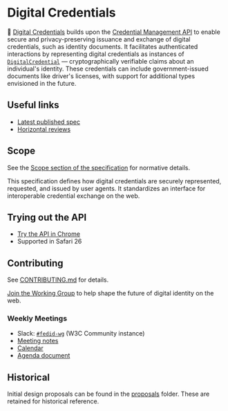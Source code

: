 # Digital Credentials

📄 [Digital Credentials](https://www.w3.org/TR/digital-credentials/) builds upon the [Credential Management API](https://www.w3.org/TR/credential-management-1/) to enable secure and privacy-preserving issuance and exchange of digital credentials, such as identity documents. It facilitates authenticated interactions by representing digital credentials as instances of [`DigitalCredential`](https://www.w3.org/TR/digital-credentials/#dom-digitalcredential) — cryptographically verifiable claims about an individual's identity. These credentials can include government-issued documents like driver's licenses, with support for additional types envisioned in the future.

## Useful links

* [Latest published spec](https://www.w3.org/TR/digital-credentials/)
* [Horizontal reviews](https://github.com/w3c-fedid/digital-credentials/wiki/Horizontal-reviews)

## Scope

See the [Scope section of the specification](https://www.w3.org/TR/digital-credentials/#scope) for normative details.

This specification defines how digital credentials are securely represented, requested, and issued by user agents. It standardizes an interface for interoperable credential exchange on the web.

## Trying out the API

- [Try the API in Chrome](https://digitalcredentials.dev/docs/requirements/)
- Supported in Safari 26

## Contributing

See [CONTRIBUTING.md](https://github.com/w3c-fedid/digital-credentials/blob/main/CONTRIBUTING.md) for details.

[Join the Working Group](https://www.w3.org/groups/wg/fedid/instructions/) to help shape the future of digital identity on the web.

### Weekly Meetings

- Slack: [`#fedid-wg`](https://app.slack.com/client/T010EGK9PQE/C06RR5RQUDT) (W3C Community instance)
- [Meeting notes](https://github.com/w3c-fedid/meetings)
- [Calendar](https://www.w3.org/groups/wg/fedid/calendar/)
- [Agenda document](https://docs.google.com/document/d/1Sq9tjh4Hv887Mzjoor-ZauXJ1glq6MCdjTsyUYNHjWA/)

## Historical

Initial design proposals can be found in the [proposals](https://github.com/w3c-fedid/digital-credentials/tree/main/proposals) folder. These are retained for historical reference.
